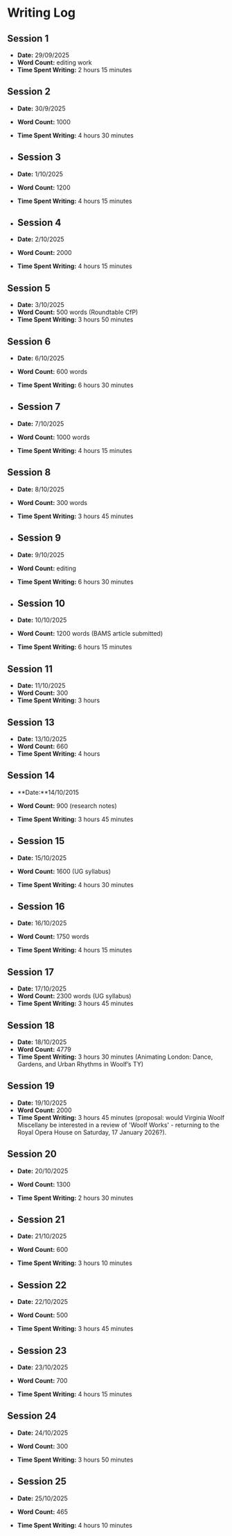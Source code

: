 # Writing Log

## Session 1
- **Date:** 29/09/2025
- **Word Count:** editing work
- **Time Spent Writing:** 2 hours 15 minutes

## Session 2
- **Date:** 30/9/2025
- **Word Count:** 1000
- **Time Spent Writing:** 4 hours 30 minutes

- ## Session 3
- **Date:** 1/10/2025 
- **Word Count:** 1200
- **Time Spent Writing:** 4 hours 15 minutes

- ## Session 4
- **Date:** 2/10/2025 
- **Word Count:** 2000
- **Time Spent Writing:** 4 hours 15 minutes

## Session 5
- **Date:** 3/10/2025
- **Word Count:** 500 words (Roundtable CfP)
- **Time Spent Writing:** 3 hours 50 minutes

## Session 6
- **Date:** 6/10/2025 
- **Word Count:** 600 words
- **Time Spent Writing:** 6 hours 30 minutes

- ## Session 7
- **Date:** 7/10/2025 
- **Word Count:** 1000 words
- **Time Spent Writing:** 4 hours 15 minutes

## Session 8
- **Date:** 8/10/2025
- **Word Count:** 300 words
- **Time Spent Writing:** 3 hours 45 minutes

- ## Session 9
- **Date:** 9/10/2025
- **Word Count:** editing
- **Time Spent Writing:** 6 hours 30 minutes

- ## Session 10
- **Date:** 10/10/2025
- **Word Count:** 1200 words (BAMS article submitted)
- **Time Spent Writing:** 6 hours 15 minutes

## Session 11
- **Date:** 11/10/2025
- **Word Count:** 300
- **Time Spent Writing:** 3 hours

## Session 13
- **Date:** 13/10/2025
- **Word Count:** 660
- **Time Spent Writing:** 4 hours

## Session 14
- **Date:**14/10/2015
- **Word Count:** 900 (research notes)
- **Time Spent Writing:** 3 hours 45 minutes

- ## Session 15
- **Date:** 15/10/2025
- **Word Count:** 1600 (UG syllabus)
- **Time Spent Writing:** 4 hours 30 minutes

- ## Session 16
- **Date:** 16/10/2025
- **Word Count:** 1750 words
- **Time Spent Writing:** 4 hours 15 minutes

## Session 17
- **Date:** 17/10/2025
- **Word Count:** 2300 words (UG syllabus)
- **Time Spent Writing:** 3 hours 45 minutes

## Session 18
- **Date:** 18/10/2025
- **Word Count:** 4779
- **Time Spent Writing:** 3 hours 30 minutes (Animating London: Dance, Gardens, and Urban Rhythms in Woolf’s TY)

## Session 19
- **Date:** 19/10/2025
- **Word Count:** 2000
- **Time Spent Writing:** 3 hours 45 minutes (proposal: would Virginia Woolf Miscellany be interested in a review of 'Woolf Works' - returning to the Royal Opera House on Saturday, 17 January 2026?).

## Session 20
- **Date:** 20/10/2025
- **Word Count:** 1300
- **Time Spent Writing:** 2 hours 30 minutes

- ## Session 21
- **Date:** 21/10/2025
- **Word Count:** 600
- **Time Spent Writing:** 3 hours 10 minutes

- ## Session 22
- **Date:** 22/10/2025
- **Word Count:** 500
- **Time Spent Writing:** 3 hours 45 minutes

- ## Session 23
- **Date:** 23/10/2025
- **Word Count:** 700
- **Time Spent Writing:** 4 hours 15 minutes

## Session 24
- **Date:** 24/10/2025
- **Word Count:** 300
- **Time Spent Writing:** 3 hours 50 minutes

- ## Session 25
- **Date:** 25/10/2025
- **Word Count:** 465
- **Time Spent Writing:** 4 hours 10 minutes

















